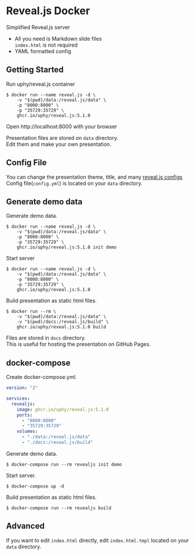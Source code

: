 # Reveal.js Docker

Simplified Reveal.js server

- All you need is Markdown slide files  
  `index.html` is not required
- YAML formatted config

## Getting Started

Run uphy/reveal.js container

```console
$ docker run --name reveal.js -d \
    -v "$(pwd)/data:/reveal.js/data" \
    -p "8000:8000" \
    -p "35729:35729" \
    ghcr.io/uphy/reveal.js:5.1.0
```

Open http://localhost:8000 with your browser

Presentation files are stored on `data` directory.  
Edit them and make your own presentation.

## Config File

You can change the presentation theme, title, and many [reveal.js configs](https://github.com/hakimel/reveal.js/#configuration)  
Config file(`config.yml`) is located on your `data` directory. 

## Generate demo data

Generate demo data.

```console
$ docker run --name reveal.js -d \
    -v "$(pwd)/data:/reveal.js/data" \
    -p "8000:8000" \
    -p "35729:35729" \
    ghcr.io/uphy/reveal.js:5.1.0 init demo
```

Start server

```console
$ docker run --name reveal.js -d \
    -v "$(pwd)/data:/reveal.js/data" \
    -p "8000:8000" \
    -p "35729:35729" \
    ghcr.io/uphy/reveal.js:5.1.0
```

Build presentation as static html files.  

```console
$ docker run --rm \
    -v "$(pwd)/data:/reveal.js/data" \
    -v "$(pwd)/docs:/reveal.js/build" \
    ghcr.io/uphy/reveal.js:5.1.0 build
```

Files are stored in `docs` directory.  
This is useful for hosting the presentation on GitHub Pages.

## docker-compose

Create docker-compose.yml.

```yaml
version: "2"

services:
  revealjs:
    image: ghcr.io/uphy/reveal.js:5.1.0
    ports:
      - "8000:8000"
      - "35729:35729"
    volumes:
      - "./data:/reveal.js/data"
      - "./docs:/reveal.js/build"
```

Generate demo data.

```console
$ docker-compose run --rm revealjs init demo
```

Start server.

```console
$ docker-compose up -d
```

Build presentation as static html files.  

```console
$ docker-compose run --rm revealjs build
```

## Advanced

If you want to edit `index.html` directly, edit `index.html.tmpl` located on your `data` directory.